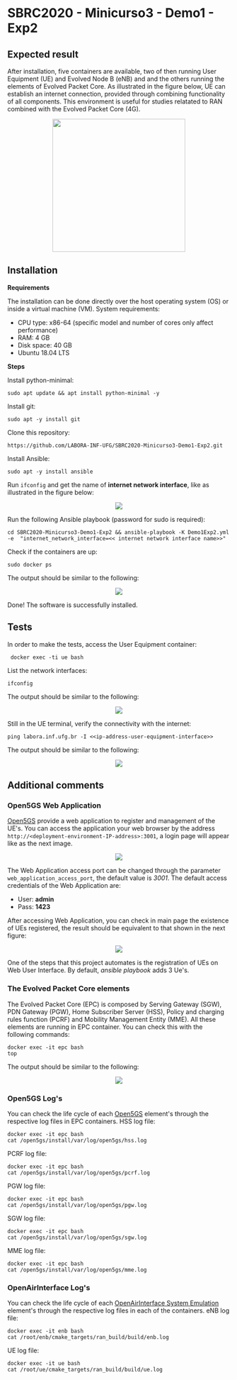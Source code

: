 # SBRC2020 - Minicurso3 - Demo1 - Exp2

## Expected result
After installation, five containers are available, two of then running User Equipment (UE) and Evolved Node B (eNB) and and the others running the elements of Evolved Packet Core. As illustrated in the figure below, UE can establish an internet connection, provided through combining functionality of all components. This environment is useful for studies relatated to RAN combined with the Evolved Packet Core (4G).
<p align="center">
    <img src="images/demo1-exp2.png" height="300"/> 
</p>

## Installation
**Requirements**

The installation can be done directly over the host operating system (OS) or inside a virtual machine (VM). System requirements:
* CPU type: x86-64 (specific model and number of cores only affect performance)
* RAM: 4 GB
* Disk space: 40 GB
* Ubuntu 18.04 LTS

**Steps**

Install python-minimal:
```
sudo apt update && apt install python-minimal -y
```

Install git:
```
sudo apt -y install git
```

Clone this repository:
```
https://github.com/LABORA-INF-UFG/SBRC2020-Minicurso3-Demo1-Exp2.git
```

Install Ansible:
```
sudo apt -y install ansible
```

Run ```ifconfig``` and get the name of **internet network interface**, like as illustrated in the figure below:
<p align="center">
    <img src="images/if_config.PNG"/> 
</p>

Run the following Ansible playbook (password for sudo is required):
```
cd SBRC2020-Minicurso3-Demo1-Exp2 && ansible-playbook -K Demo1Exp2.yml  -e  "internet_network_interface=<< internet network interface name>>"
```
Check if the containers are up:
```
sudo docker ps
```
The output should be similar to the following:
<p align="center">
    <img src="images/docker_state_running.png"/> 
</p>

Done! The software is successfully installed.

## Tests

In order to make the tests, access the User Equipment container: 
``` 
 docker exec -ti ue bash 
```
 
 List the network interfaces:
```
ifconfig
```

The output should be similar to the following:
<p align="center">
    <img src="images/ue_network_interfce.png"/> 
</p>

Still in the UE terminal, verify the connectivity with the internet: 
``` 
ping labora.inf.ufg.br -I <<ip-address-user-equipment-interface>> 
```

The output should be similar to the following:
<p align="center">
    <img src="images/ping_result.png"/> 
</p>

## Additional comments
### Open5GS Web Application
[Open5GS](https://open5gs.org//) provide a web application to register and management of the UE's. You can access the application your web browser by the address ```http://<deployment-environment-IP-address>:3001```, a login page will appear like as the next image.
<p align="center">
    <img src="images/web_ui_login.png"/> 
</p>

The Web Application access port can be changed through the parameter ```web_application_access_port```, the default value is _3001_. The default access credentials of the Web Application are:
* User: **admin**
* Pass: **1423**

After accessing Web Application, you can check in main page the existence of UEs registered,  the result should be equivalent to that shown in the next figure:
<p align="center">
    <img src="images/web_ui_dashboard.png"/> 
</p>

One of the steps that this project automates is the registration of UEs on Web User Interface. By default, _ansible playbook_ adds 3 Ue's.

### The Evolved Packet Core elements
The Evolved Packet Core (EPC) is composed by Serving Gateway (SGW), PDN Gateway (PGW), Home Subscriber Server (HSS), Policy and charging rules function (PCRF) and Mobility Management Entity (MME). All these elements are running in EPC container. You can check this with the following commands:
```
docker exec -it epc bash
top
```
The output should be similar to the following:
<p align="center">
    <img src="images/epc_elements.png"/> 
</p>

### Open5GS Log's
You can check the life cycle of each [Open5GS](https://open5gs.org//) element's through the respective log files in EPC containers. 
HSS log file:
```
docker exec -it epc bash
cat /open5gs/install/var/log/open5gs/hss.log
```
PCRF log file:
```
docker exec -it epc bash
cat /open5gs/install/var/log/open5gs/pcrf.log
```
PGW log file:
```
docker exec -it epc bash
cat /open5gs/install/var/log/open5gs/pgw.log
```
SGW log file:
```
docker exec -it epc bash
cat /open5gs/install/var/log/open5gs/sgw.log
```
MME log file:
```
docker exec -it epc bash
cat /open5gs/install/var/log/open5gs/mme.log
```

### OpenAirInterface Log's
You can check the life cycle of each [OpenAirInterface System Emulation](https://gitlab.eurecom.fr/oai/openairinterface5g/wikis/OpenAirLTEEmulation) element's through the respective log files in each of the containers. 
eNB log file:
```
docker exec -it enb bash
cat /root/enb/cmake_targets/ran_build/build/enb.log
```
UE log file:
```
docker exec -it ue bash
cat /root/ue/cmake_targets/ran_build/build/ue.log
```
